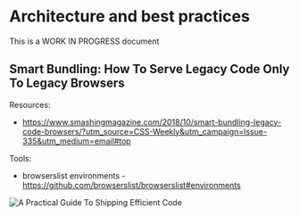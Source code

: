 # Architecture and best practices

This is a WORK IN PROGRESS document

## Smart Bundling: How To Serve Legacy Code Only To Legacy Browsers

Resources:

* https://www.smashingmagazine.com/2018/10/smart-bundling-legacy-code-browsers/?utm_source=CSS-Weekly&utm_campaign=Issue-335&utm_medium=email#top

Tools:

* browserslist environments - https://github.com/browserslist/browserslist#environments

![A Practical Guide To Shipping Efficient Code](https://cloud.netlifyusercontent.com/assets/344dbf88-fdf9-42bb-adb4-46f01eedd629/73ab53df-3320-4556-bf20-440530dec8a1/modern-vs-legacy.png)
